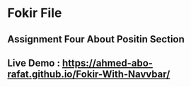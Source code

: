 # Fokir File
## Assignment Four About Positin Section
## Live Demo : https://ahmed-abo-rafat.github.io/Fokir-With-Navvbar/
